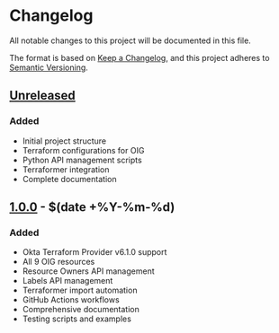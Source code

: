 # Changelog

All notable changes to this project will be documented in this file.

The format is based on [Keep a Changelog](https://keepachangelog.com/en/1.0.0/),
and this project adheres to [Semantic Versioning](https://semver.org/spec/v2.0.0.html).

## [Unreleased]

### Added
- Initial project structure
- Terraform configurations for OIG
- Python API management scripts
- Terraformer integration
- Complete documentation

## [1.0.0] - $(date +%Y-%m-%d)

### Added
- Okta Terraform Provider v6.1.0 support
- All 9 OIG resources
- Resource Owners API management
- Labels API management
- Terraformer import automation
- GitHub Actions workflows
- Comprehensive documentation
- Testing scripts and examples

[Unreleased]: https://github.com/${GITHUB_USER}/${PROJECT_NAME}/compare/v1.0.0...HEAD
[1.0.0]: https://github.com/${GITHUB_USER}/${PROJECT_NAME}/releases/tag/v1.0.0
